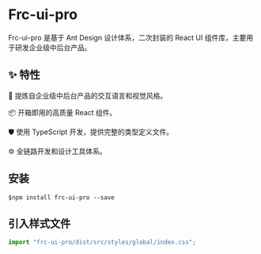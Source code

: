 # Frc-ui-pro

Frc-ui-pro 是基于 Ant Design 设计体系，二次封装的 React UI 组件库，主要用于研发企业级中后台产品。

## ✨ 特性

🌈 提炼自企业级中后台产品的交互语言和视觉风格。

📦 开箱即用的高质量 React 组件。

🛡 使用 TypeScript 开发，提供完整的类型定义文件。

⚙️ 全链路开发和设计工具体系。

## 安装

```shell
$npm install frc-ui-pro --save
```

## 引入样式文件

```ts
import "frc-ui-pro/dist/src/styles/global/index.css";
```
